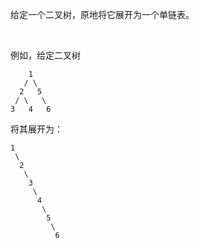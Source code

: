 给定一个二叉树，原地将它展开为一个单链表。

 

例如，给定二叉树

        1
       / \
      2   5
     / \   \
    3   4   6
将其展开为：
    
    1
     \
      2
       \
        3
         \
          4
           \
            5
             \
              6

